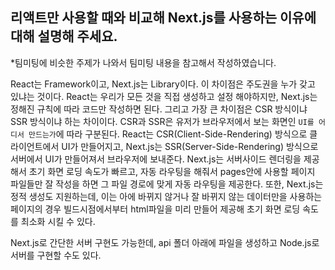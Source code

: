 ## 리액트만 사용할 때와 비교해 Next.js를 사용하는 이유에 대해 설명해 주세요.

*팀미팅에 비슷한 주제가 나와서 팀미팅 내용을 참고해서 작성하였습니다.

React는 Framework이고, Next.js는 Library이다. 이 차이점은 주도권을 누가 갖고 있냐는 것이다.
React는 우리가 모든 것을 직접 생성하고 설정 해야하지만, Next.js는 정해진 규칙에 따라 코드만 작성하면 된다.
그리고 가장 큰 차이점은 CSR 방식이냐 SSR 방식이냐 하는 차이이다. CSR과 SSR은 유저가 브라우저에서 보는 화면인 `UI를 어디서 만드는가`에 따라 구분된다.
React는 CSR(Client-Side-Rendering) 방식으로 클라이언트에서 UI가 만들어지고, Next.js는 SSR(Server-Side-Rendering) 방식으로 서버에서 UI가 만들어져서 브라우저에 보내준다.
Next.js는 서버사이드 렌더링을 제공해서 초기 화면 로딩 속도가 빠르고, 자동 라우팅을 해줘서 pages안에 사용할 페이지 파일들만 잘 작성을 하면 그 파일 경로에 맞게 자동 라우팅을 제공한다.
또한, Next.js는 정적 생성도 지원하는데, 이는 아에 바뀌지 않거나 잘 바뀌지 않는 데이터만을 사용하는 페이지의 경우 빌드시점에서부터 html파일을 미리 만들어 제공해 초기 화면 로딩 속도를 최소화 시킬 수 있다.

Next.js로 간단한 서버 구현도 가능한데, api 폴더 아래에 파일을 생성하고 Node.js로 서버를 구현할 수도 있다.
